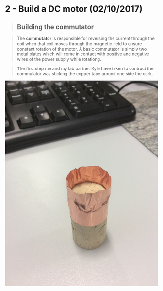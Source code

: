 2 - Build a DC motor (02/10/2017)
==================================

> ## Building the commutator

> The **commutator** is responsible for reversing the current through the coil when that coil moves through the magnetic field to ensure constant rotation of the motor. A basic commutator is simply two metal plates which will come in contact with positive and negative wires of the power supply while rotationg.

> The first step me and my lab partner Kyle have taken to contruct the commutator was sticking the copper tape around one side the cork.

![alt text](https://github.com/zed95/ROCO222-Journal/blob/master/IMG_0486.JPG)
